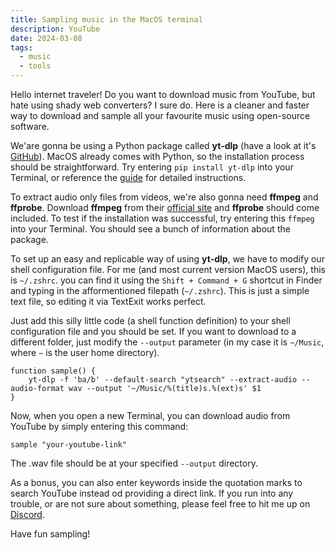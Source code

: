 ```yaml
---
title: Sampling music in the MacOS terminal
description: YouTube
date: 2024-03-08
tags:
  - music
  - tools
---
```


Hello internet traveler! Do you want to download music from YouTube, but hate using shady web converters? I sure do. Here is a cleaner and faster way to download and sample all your favourite music using open-source software.

We'are gonna be using a Python package called **yt-dlp** (have a look at it's [GitHub](https://github.com/yt-dlp/yt-dlp)). MacOS already comes with Python, so the installation process should be straightforward. Try entering `pip install yt-dlp` into your Terminal, or reference the [guide](https://github.com/yt-dlp/yt-dlp#installation) for detailed instructions.

To extract audio only files from videos, we're also gonna need **ffmpeg** and **ffprobe**. Download **ffmpeg** from their [official site](https://ffmpeg.org/download.html#build-mac) and **ffprobe** should come included. To test if the installation was successful, try entering this `ffmpeg` into your Terminal. You should see a bunch of information about the package.

To set up an easy and replicable way of using **yt-dlp**, we have to modify our shell configuration file. For me (and most current version MacOS users), this is `~/.zshrc`. you can find it using the `Shift + Command + G` shortcut in Finder and typing in the afformentioned filepath (`~/.zshrc`). This is just a simple text file, so editing it via TextExit works perfect.

Just add this silly little code (a shell function definition) to your shell configuration file and you should be set. If you want to download to a different folder, just modify the `--output` parameter (in my case it is `~/Music`, where `~` is the user home directory).

```shell
function sample() {
    yt-dlp -f 'ba/b' --default-search "ytsearch" --extract-audio --audio-format wav --output '~/Music/%(title)s.%(ext)s' $1
}
```

Now, when you open a new Terminal, you can download audio from YouTube by simply entering this command:

```shell
sample "your-youtube-link"
```

The .wav file should be at your specified `--output` directory.

As a bonus, you can also enter keywords inside the quotation marks to search YouTube instead od providing a direct link. If you run into any trouble, or are not sure about something, please feel free to hit me up on [Discord](https://discordapp.com/users/147823743882756096).

Have fun sampling!
